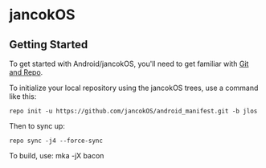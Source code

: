 jancokOS
===========

Getting Started
---------------

To get started with Android/jancokOS, you'll need to get
familiar with [Git and Repo](https://source.android.com/source/using-repo.html).

To initialize your local repository using the jancokOS trees, use a command like this:

    repo init -u https://github.com/jancokOS/android_manifest.git -b jlos

Then to sync up:

    repo sync -j4 --force-sync
    
To build, use:
    mka -jX bacon
